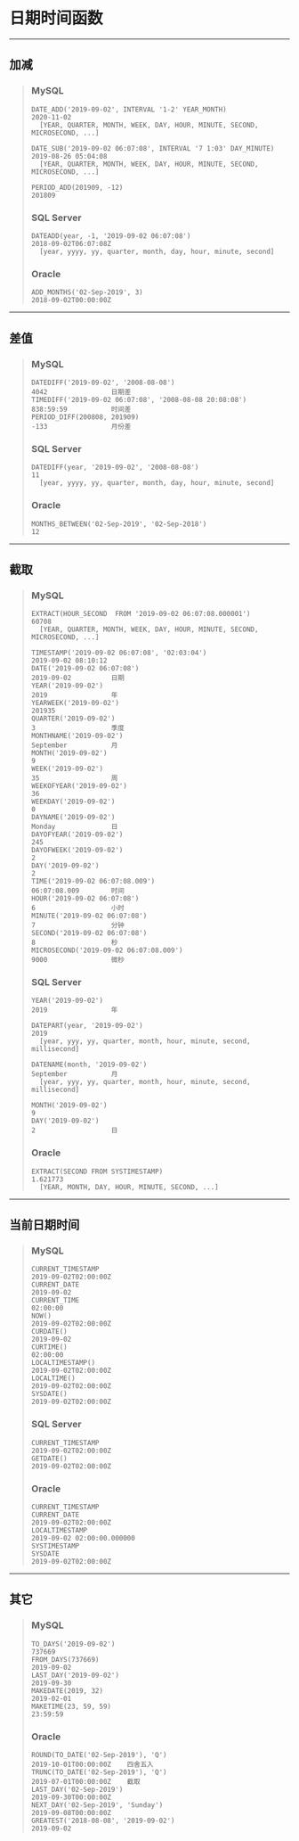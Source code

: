 # 日期时间函数

---
## 加减
>### MySQL
>```
>DATE_ADD('2019-09-02', INTERVAL '1-2' YEAR_MONTH)                          2020-11-02
>   [YEAR, QUARTER, MONTH, WEEK, DAY, HOUR, MINUTE, SECOND, MICROSECOND, ...]
>
>DATE_SUB('2019-09-02 06:07:08', INTERVAL '7 1:03' DAY_MINUTE)              2019-08-26 05:04:08
>   [YEAR, QUARTER, MONTH, WEEK, DAY, HOUR, MINUTE, SECOND, MICROSECOND, ...]
>
>PERIOD_ADD(201909, -12)                                                    201809
>```
>### SQL Server
>```
>DATEADD(year, -1, '2019-09-02 06:07:08')                                   2018-09-02T06:07:08Z
>   [year, yyyy, yy, quarter, month, day, hour, minute, second]
>```
>### Oracle
>```
>ADD_MONTHS('02-Sep-2019', 3)                                               2018-09-02T00:00:00Z
>```
---
## 差值
>### MySQL
>```
>DATEDIFF('2019-09-02', '2008-08-08')                                       4042                日期差
>TIMEDIFF('2019-09-02 06:07:08', '2008-08-08 20:08:08')                     838:59:59           时间差     
>PERIOD_DIFF(200808, 201909)                                                -133                月份差
>```
>### SQL Server
>```
>DATEDIFF(year, '2019-09-02', '2008-08-08')                                 11
>   [year, yyyy, yy, quarter, month, day, hour, minute, second]
>```
>### Oracle
>```
>MONTHS_BETWEEN('02-Sep-2019', '02-Sep-2018')                               12
>```
---
## 截取
>### MySQL
>```
>EXTRACT(HOUR_SECOND  FROM '2019-09-02 06:07:08.000001')                    60708
>   [YEAR, QUARTER, MONTH, WEEK, DAY, HOUR, MINUTE, SECOND, MICROSECOND, ...]
>
>TIMESTAMP('2019-09-02 06:07:08', '02:03:04')                               2019-09-02 08:10:12
>DATE('2019-09-02 06:07:08')                                                2019-09-02          日期
>YEAR('2019-09-02')                                                         2019                年
>YEARWEEK('2019-09-02')                                                     201935
>QUARTER('2019-09-02')                                                      3                   季度
>MONTHNAME('2019-09-02')                                                    September           月  
>MONTH('2019-09-02')                                                        9
>WEEK('2019-09-02')                                                         35                  周
>WEEKOFYEAR('2019-09-02')                                                   36
>WEEKDAY('2019-09-02')                                                      0                  
>DAYNAME('2019-09-02')                                                      Monday              日
>DAYOFYEAR('2019-09-02')                                                    245
>DAYOFWEEK('2019-09-02')                                                    2
>DAY('2019-09-02')                                                          2
>TIME('2019-09-02 06:07:08.009')                                            06:07:08.009        时间
>HOUR('2019-09-02 06:07:08')                                                6                   小时
>MINUTE('2019-09-02 06:07:08')                                              7                   分钟
>SECOND('2019-09-02 06:07:08')                                              8                   秒
>MICROSECOND('2019-09-02 06:07:08.009')                                     9000                微秒
>```
>### SQL Server
>```
>YEAR('2019-09-02')                                                         2019                年
>
>DATEPART(year, '2019-09-02')                                               2019
>   [year, yyy, yy, quarter, month, hour, minute, second, millisecond]
>
>DATENAME(month, '2019-09-02')                                              September           月
>   [year, yyy, yy, quarter, month, hour, minute, second, millisecond]
>
>MONTH('2019-09-02')                                                        9
>DAY('2019-09-02')                                                          2                   日
>```
>### Oracle
>```
>EXTRACT(SECOND FROM SYSTIMESTAMP)                                          1.621773
>   [YEAR, MONTH, DAY, HOUR, MINUTE, SECOND, ...]  
>```
---
## 当前日期时间
>### MySQL
>```
>CURRENT_TIMESTAMP                                                          2019-09-02T02:00:00Z
>CURRENT_DATE                                                               2019-09-02
>CURRENT_TIME                                                               02:00:00
>NOW()                                                                      2019-09-02T02:00:00Z
>CURDATE()                                                                  2019-09-02
>CURTIME()                                                                  02:00:00
>LOCALTIMESTAMP()                                                           2019-09-02T02:00:00Z
>LOCALTIME()                                                                2019-09-02T02:00:00Z
>SYSDATE()                                                                  2019-09-02T02:00:00Z
>```
>### SQL Server
>```
>CURRENT_TIMESTAMP                                                          2019-09-02T02:00:00Z
>GETDATE()                                                                  2019-09-02T02:00:00Z
>```
>### Oracle
>```
>CURRENT_TIMESTAMP
>CURRENT_DATE                                                               2019-09-02T02:00:00Z
>LOCALTIMESTAMP                                                             2019-09-02 02:00:00.000000
>SYSTIMESTAMP
>SYSDATE                                                                    2019-09-02T02:00:00Z
>```
---
## 其它
>### MySQL
>```
>TO_DAYS('2019-09-02')                                                      737669
>FROM_DAYS(737669)                                                          2019-09-02
>LAST_DAY('2019-09-02')                                                     2019-09-30
>MAKEDATE(2019, 32)                                                         2019-02-01
>MAKETIME(23, 59, 59)                                                       23:59:59
>```
>### Oracle
>```
>ROUND(TO_DATE('02-Sep-2019'), 'Q')                                         2019-10-01T00:00:00Z    四舍五入
>TRUNC(TO_DATE('02-Sep-2019'), 'Q')                                         2019-07-01T00:00:00Z    截取
>LAST_DAY('02-Sep-2019')                                                    2019-09-30T00:00:00Z
>NEXT_DAY('02-Sep-2019', 'Sunday')                                          2019-09-08T00:00:00Z
>GREATEST('2018-08-08', '2019-09-02')                                       2019-09-02
>```